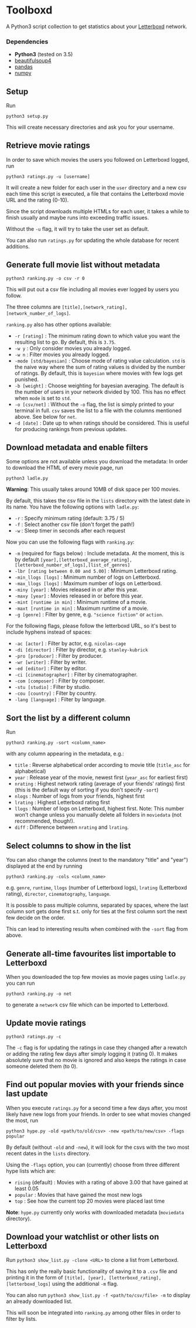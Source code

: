# Toolboxd

A Python3 script collection to get statistics about your [Letterboxd](https://letterboxd.com/) network.


### Dependencies
- **Python3** (tested on 3.5)
- [beautifulsoup4](https://www.crummy.com/software/BeautifulSoup/bs4/doc/)
- [pandas](https://pandas.pydata.org/pandas-docs/stable/index.html)
- [numpy](https://docs.scipy.org/doc/numpy-1.10.4/user/install.html)


## Setup

Run
```
python3 setup.py
```
This will create necessary directories and ask you for your username.


## Retrieve movie ratings

In order to save which movies the users you followed on Letterboxd logged, run
```
python3 ratings.py -u [username]
```
It will create a new folder for each user in the `user` directory and a new csv each time this script is executed, a file that contains the Letterboxd movie URL and the rating (0-10).

Since the script downloads multiple HTMLs for each user, it takes a while to finish usually and maybe runs into exceeding traffic issues.

Without the `-u` flag, it will try to take the user set as default.

You can also run `ratings.py` for updating the whole database for recent additions.


## Generate full movie list without metadata

```
python3 ranking.py -o csv -r 0
```
This will put out a csv file including all movies ever logged by users you follow.

The three columns are `[title],[network_rating],[network_number_of_logs]`.

`ranking.py` also has other options available:
- `-r [rating]` : The minimum rating down to which value you want the resulting list to go. By default, this is `3.75`.
- `-w y` : Only consider movies you already logged.
- `-w n` : Filter movies you already logged.
- `-mode [std/bayesian]` : Choose mode of rating value calculation. `std` is the naive way where the sum of rating values is divided by the number of ratings. By default, this is `bayesian` where movies with few logs get punished.
- `-b [weight]` : Choose weighting for bayesian averaging. The default is the number of users in your network divided by 100. This has no effect when `mode` is set to `std`.
- `-o [csv/net]` : Without the `-o` flag, the list is simply printed to your terminal in full. `csv` saves the list to a file with the columns mentioned above. See below for `net`.
- `-d [date]` : Date up to when ratings should be considered. This is useful for producing rankings from previous updates.


## Download metadata and enable filters

Some options are not available unless you download the metadata: In order to download the HTML of every movie page, run
```
python3 ladle.py
```
**Warning**: This usually takes around 10MB of disk space per 100 movies.

By default, this takes the csv file in the `lists` directory with the latest date in its name. You have the following options with `ladle.py`:
- `-r` : Specify minimum rating (default: 3.75 / 5)
- `-f` : Select another csv file (don't forget the path!)
- `-w` : Sleep timer in seconds after each request

Now you can use the following flags with `ranking.py`:
- `-m` (required for flags below) : Include metadata. At the moment, this is by default `[year],[letterboxd_average_rating],[letterboxd_number_of_logs],[list_of_genres]`
- `-lbr [rating between 0.00 and 5.00]` : Minimum Letterboxd rating.
- `-min_llogs [logs]` : Minimum number of logs on Letterboxd.
- `-max_llogs [logs]` : Maximum number of logs on Letterboxd.
- `-miny [year]` : Movies released in or after this year.
- `-maxy [year]` : Movies released in or before this year.
- `-mint [runtime in min]` : Minimum runtime of a movie.
- `-maxt [runtime in min]` : Maximum runtime of a movie.
- `-g [genre]` : Filter by genre, e.g. `"science fiction"` or `action`.

For the following flags, please follow the letterboxd URL, so it's best to include hyphens instead of spaces:
- `-ac [actor]` : Filter by actor, e.g. `nicolas-cage`
- `-di [director]` : Filter by director, e.g. `stanley-kubrick`
- `-pro [producer]` : Filter by producer.
- `-wr [writer]` : Filter by writer.
- `-ed [editor]` : Filter by editor.
- `-ci [cinematographer]` : Filter by cinematographer.
- `-com [composer]` : Filter by composer.
- `-stu [studio]` : Filter by studio.
- `-cou [country]` : Filter by country.
- `-lang [language]` : Filter by language.


## Sort the list by a different column

Run
```
python3 ranking.py -sort <column_name>
```
with any column appearing in the metadata, e.g.:
- `title` : Reverse alphabetical order according to movie title (`title_asc` for alphabetical)
- `year` : Release year of the movie, newest first (`year_asc` for earliest first)
- `nrating` : Highest network rating (average of your friends' ratings) first (this is the default way of sorting if you don't specify `-sort`)
- `nlogs` : Number of logs from your friends, highest first
- `lrating` : Highest Letterboxd rating first
- `llogs` : Number of logs on Letterboxd, highest first. Note: This number won't change unless you manually delete all folders in `moviedata` (not recommended, though!).
- `diff` : Difference between `nrating` and `lrating`.


## Select columns to show in the list

You can also change the columns (next to the mandatory "title" and "year") displayed at the end by running
```
python3 ranking.py -cols <column_name>
```
e.g. `genre`, `runtime`, `llogs` (number of Letterboxd logs), `lrating` (Letterboxd rating), `director`, `cinematography`, `language`.

It is possible to pass multiple columns, separated by spaces, where the last column sort gets done first s.t. only for ties at the first column sort the next few decide on the order.

This can lead to interesting results when combined with the `-sort` flag from above.


## Generate all-time favourites list importable to Letterboxd

When you downloaded the top few movies as movie pages using `ladle.py` you can run
```
python3 ranking.py -o net
```
to generate a `network` csv file which can be imported to Letterboxd.


## Update movie ratings

```
python3 ratings.py -c
```
The `-c` flag is for updating the ratings in case they changed after a rewatch or adding the rating few days after simply logging it (rating 0). It makes absolutely sure that no movie is ignored and also keeps the ratings in case someone deleted them (to 0).


## Find out popular movies with your friends since last update

When you execute `ratings.py` for a second time a few days after, you most likely have new logs from your friends. In order to see what movies changed the most, run
```
python3 hype.py -old <path/to/old/csv> -new <path/to/new/csv> -flags popular
```
By default (without `-old` and `-new`), it will look for the csvs with the two most recent dates in the `lists` directory.

Using the `-flags` option, you can (currently) choose from three different hype lists which are:
- `rising` (default) : Movies with a rating of above 3.00 that have gained at least 0.05
- `popular` : Movies that have gained the most new logs
- `top` : See how the current top 20 movies were placed last time

**Note**: `hype.py` currently only works with downloaded metadata (`moviedata` directory).


## Download your watchlist or other lists on Letterboxd

Run `python3 show_list.py -clone <URL>` to clone a list from Letterboxd.

This has only the really basic functionality of saving it to a `.csv` file and printing it in the form of `[title], [year], [letterboxd_rating], [letterboxd_logs]` using the additional `-m` flag.

You can also run `python3 show_list.py -f <path/to/csv/file> -m` to display an already downloaded list.

This will soon be integrated into `ranking.py` among other files in order to filter by lists.